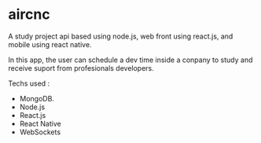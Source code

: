 # aircnc

A study project api based using node.js, web front using react.js, and mobile using react native.

In this app, the user can schedule a dev time inside a conpany to study and receive suport from profesionals developers.

Techs used : 
 - MongoDB.
 - Node.js
 - React.js
 - React Native
 - WebSockets
